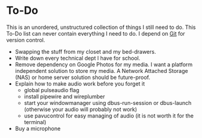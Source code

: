 # To-Do

This is an unordered, unstructured collection of things I still need to do.
This To-Do list can never contain everything I need to do. 
I depend on [Git](https://git-scm.com/) for version control.

- Swapping the stuff from my closet and my bed-drawers.
- Write down every technical dept I have for school.
- Remove dependency on Google Photos for my media.
  I want a platform independent solution to store my media.
  A Network Attached Storage (NAS) or home server solution should be future-proof.
- Explain how to make audio work before you forget it
  - global pulseaudio flag
  - install pipewire and wireplumber
  - start your windowmanager using dbus-run-session or dbus-launch (otherwise your audio will probably not work)
  - use pavucontrol for easy managing of audio (it is not worth it for the terminal)
- Buy a microphone
